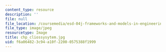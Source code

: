```yaml
---
content_type: resource
description: ''
file: null
file_location: /coursemedia/esd-04j-frameworks-and-models-in-engineering-systems-engineering-system-design-spring-2007/f6a064823c94a10f22000575388f1999_chp_cliossysytem.jpg
file_type: image/jpeg
resourcetype: Image
title: chp_cliossysytem.jpg
uid: f6a06482-3c94-a10f-2200-0575388f1999
---
```

